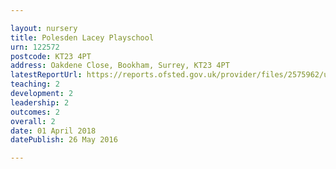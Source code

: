 ```yaml
---

layout: nursery
title: Polesden Lacey Playschool
urn: 122572
postcode: KT23 4PT
address: Oakdene Close, Bookham, Surrey, KT23 4PT
latestReportUrl: https://reports.ofsted.gov.uk/provider/files/2575962/urn/122572.pdf
teaching: 2
development: 2
leadership: 2
outcomes: 2
overall: 2
date: 01 April 2018 
datePublish: 26 May 2016

---
```

